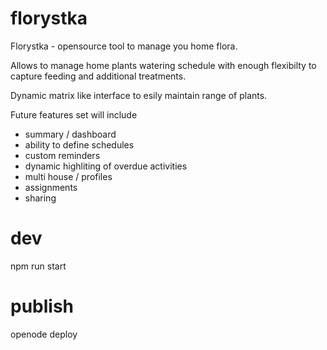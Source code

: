 # florystka

Florystka - opensource tool to manage you home flora.

Allows to manage home plants watering schedule with enough flexibilty to capture feeding and additional treatments.

Dynamic matrix like interface to esily maintain range of plants.

Future features set will include 

- summary / dashboard
- ability to define schedules
- custom reminders
- dynamic highliting of overdue activities
- multi house / profiles
- assignments
- sharing

# dev

npm run start

# publish

openode deploy
